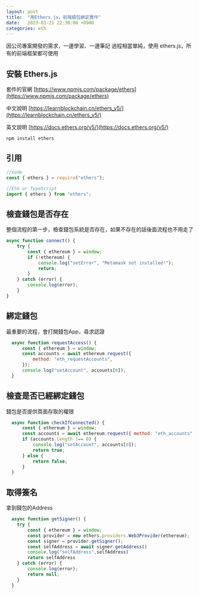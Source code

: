 ```yaml
---
layout: post
title:  "用Ethers.js，前端錢包綁定實作"
date:   2023-03-21 22:38:00 +0900
categories: eth
---
```


因公司專案開發的需求，一邊學習、一邊筆記
過程相當單純，使用 ethers.js，所有的前端框架都可使用

## 安裝 Ethers.js

套件的官網 [https://www.npmjs.com/package/ethers](https://www.npmjs.com/package/ethers)

中文說明 [https://learnblockchain.cn/ethers_v5/](https://learnblockchain.cn/ethers_v5/)

英文說明 [https://docs.ethers.org/v5/](https://docs.ethers.org/v5/)

```
npm install ethers
```

## 引用
``` js
//node 
const { ethers } = require("ethers");

//ES6 or TypeScript
import { ethers } from "ethers";
```

## 檢查錢包是否存在
整個流程的第一步，檢查錢包系統是否存在，如果不存在的話後面流程也不用走了

``` js
async function connect() {
    try {
        const { ethereum } = window;
        if (!ethereum) {
            console.log("setError", "Metamask not installed!");
            return;
        }
    } catch (error) {
        console.log(error);
    }
}
```

## 綁定錢包
最重要的流程，會打開錢包App，尋求認證

``` js
  async function requestAccess() {
      const { ethereum } = window;
      const accounts = await ethereum.request({
          method: "eth_requestAccounts",
      });
      console.log("setAccount", accounts[0]);
  }
```

## 檢查是否已經綁定錢包
錢包是否提供頁面存取的權限

``` js
  async function checkIfConnected() {
      const { ethereum } = window;
      const accounts = await ethereum.request({ method: "eth_accounts" });
      if (accounts.length !== 0) {
          console.log("setAccount", accounts[0]);
          return true;
      } else {
          return false;
      }
  }
```

## 取得簽名
拿到錢包的Address

``` js
  async function getSigner() {
    try {
        const { ethereum } = window;
        const provider = new ethers.providers.Web3Provider(ethereum);
        const signer = provider.getSigner();
        const selfAddress = await signer.getAddress()
        console.log("selfAddress",selfAddress)
        return selfAddress
    } catch (error) {
        console.log(error);
        return null;
    }
  }
```